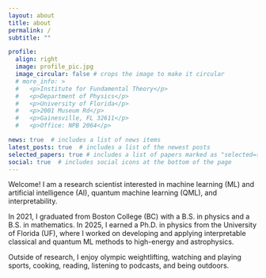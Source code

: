 ```yaml
---
layout: about
title: about
permalink: /
subtitle: ""

profile:
  align: right
  image: profile_pic.jpg
  image_circular: false # crops the image to make it circular
  # more_info: >
  #   <p>Institute for Fundamental Theory</p>
  #   <p>Department of Physics</p>
  #   <p>University of Florida</p>
  #   <p>2001 Museum Rd</p>
  #   <p>Gainesville, FL 32611</p>
  #   <p>Office: NPB 2064</p>

news: true  # includes a list of news items
latest_posts: true  # includes a list of the newest posts
selected_papers: true # includes a list of papers marked as "selected={true}"
social: true  # includes social icons at the bottom of the page
---
```


Welcome! I am a research scientist interested in machine learning (ML) and artificial intelligence (AI), quantum machine learning (QML), and interpretability.

In 2021, I graduated from Boston College (BC) with a B.S. in physics and a B.S. in mathematics. In 2025, I earned a Ph.D. in physics from the University of Florida (UF), where I worked on developing and applying interpretable classical and quantum ML methods to high-energy and astrophysics. 

Outside of research, I enjoy olympic weightlifting, watching and playing sports, cooking, reading, listening to podcasts, and being outdoors. 

<!-- The repository corresponding to this site exists at [Github](http://github.com/royforestano.github.io). -->
